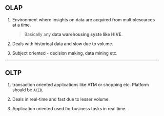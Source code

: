 ## OLAP

1. Environment where insights on data are acquired from multiplesources at a time. 
    > Basically any **data warehousing syste like HIVE**. <br>

2. Deals with historical data and slow due to volume.

3. Subject oriented - decision making, data mining etc. 


***

## OLTP 

1. transaction oriented applications like ATM or shopping etc. Platform should be `ACID`. <br>

2. Deals in real-time and fast due to lesser volume. 

3. Application oriented used for business tasks in real time. 